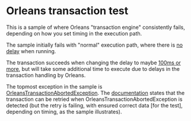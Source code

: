 # Orleans transaction test

This is a sample of where Orleans "transaction engine" consistently fails, depending on how you set timing in the execution path.

The sample initially fails with "normal" execution path, where there is [no delay](https://github.com/jan-johansson-mr/OrleansTransactionTest/blob/6aae7c42991d46737e4ae3b61f4e431654a14316/OrleansTransactionTest/Program.cs#L71) when running.

The transaction succeeds when changing the delay to maybe [100ms or more](https://github.com/jan-johansson-mr/OrleansTransactionTest/blob/6aae7c42991d46737e4ae3b61f4e431654a14316/OrleansTransactionTest/Program.cs#L71), but will take some additional time to execute due to delays in the transaction handling by Orleans.

The topmost exception in the sample is [OrleansTransactionAbortedException](https://docs.microsoft.com/en-us/dotnet/api/orleans.transactions.orleanstransactionabortedexception?view=orleans-3.0). The [documentation](https://docs.microsoft.com/en-us/dotnet/orleans/grains/transactions) states that the transaction can be retried when OrleansTransactionAbortedException is detected (but the retry is failing, with ensured correct data [for the test], depending on timing, as the sample illustrates).
